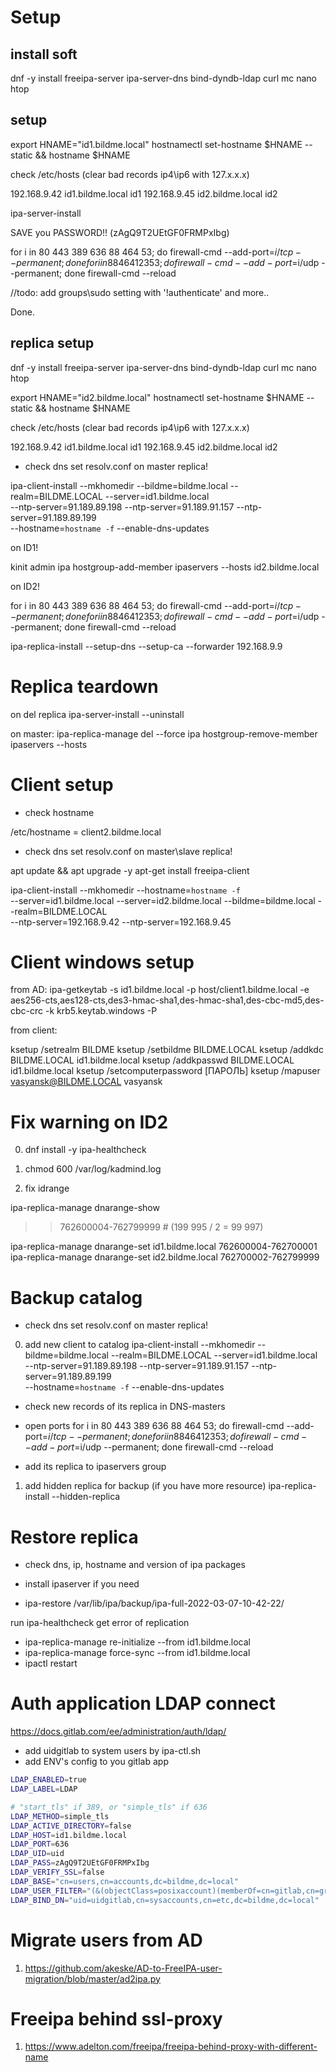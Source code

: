 # Setup

## install soft

dnf -y install freeipa-server ipa-server-dns bind-dyndb-ldap curl mc nano htop

## setup

export HNAME="id1.bildme.local"
hostnamectl set-hostname $HNAME --static && hostname $HNAME

check /etc/hosts (clear bad records ip4\ip6 with 127.x.x.x)

192.168.9.42 id1.bildme.local id1
192.168.9.45 id2.bildme.local id2

ipa-server-install

SAVE you PASSWORD!! (zAgQ9T2UEtGF0FRMPxIbg)

for i in 80 443 389 636 88 464 53; do firewall-cmd --add-port=$i/tcp --permanent; done
for i in 88 464 123 53; do firewall-cmd --add-port=$i/udp --permanent; done
firewall-cmd --reload

//todo: add groups\sudo setting with '!authenticate' and more..

Done.

## replica setup

dnf -y install freeipa-server ipa-server-dns bind-dyndb-ldap curl mc nano htop

export HNAME="id2.bildme.local"
hostnamectl set-hostname $HNAME --static && hostname $HNAME

check /etc/hosts (clear bad records ip4\ip6 with 127.x.x.x)

192.168.9.42 id1.bildme.local id1
192.168.9.45 id2.bildme.local id2

- check dns
set resolv.conf on master replica!

ipa-client-install --mkhomedir --bildme=bildme.local --realm=BILDME.LOCAL --server=id1.bildme.local \
	--ntp-server=91.189.89.198 --ntp-server=91.189.91.157 --ntp-server=91.189.89.199 \
	--hostname=`hostname -f` --enable-dns-updates

on ID1!

kinit admin
ipa hostgroup-add-member ipaservers --hosts id2.bildme.local

on ID2!

for i in 80 443 389 636 88 464 53; do firewall-cmd --add-port=$i/tcp --permanent; done
for i in 88 464 123 53; do firewall-cmd --add-port=$i/udp --permanent; done
firewall-cmd --reload

ipa-replica-install --setup-dns --setup-ca --forwarder 192.168.9.9

# Replica teardown

on del replica
ipa-server-install --uninstall

on master:
ipa-replica-manage del <name> --force
ipa hostgroup-remove-member ipaservers --hosts <name>

# Client setup

- check hostname

/etc/hostname = client2.bildme.local

- check dns
set resolv.conf on master\slave replica!

apt update && apt upgrade -y
apt-get install freeipa-client

ipa-client-install --mkhomedir --hostname=`hostname -f` \
 --server=id1.bildme.local --server=id2.bildme.local --bildme=bildme.local --realm=BILDME.LOCAL \
 --ntp-server=192.168.9.42 --ntp-server=192.168.9.45

 # Client windows setup

 from AD:
 ipa-getkeytab -s id1.bildme.local -p host/client1.bildme.local -e aes256-cts,aes128-cts,des3-hmac-sha1,des-hmac-sha1,des-cbc-md5,des-cbc-crc -k krb5.keytab.windows -P

 from client:

ksetup /setrealm BILDME
ksetup /setbildme BILDME.LOCAL
ksetup /addkdc BILDME.LOCAL id1.bildme.local
ksetup /addkpasswd BILDME.LOCAL id1.bildme.local
ksetup /setcomputerpassword [ПАРОЛЬ]
ksetup /mapuser vasyansk@BILDME.LOCAL vasyansk


# Fix warning on ID2

0. dnf install -y ipa-healthcheck

1. chmod 600 /var/log/kadmind.log
2. fix idrange

ipa-replica-manage dnarange-show
>> 762600004-762799999 # (199 995 / 2 = 99 997)

ipa-replica-manage dnarange-set id1.bildme.local 762600004-762700001
ipa-replica-manage dnarange-set id2.bildme.local 762700002-762799999

# Backup catalog

- check dns
set resolv.conf on master replica!

0. add new client to catalog
ipa-client-install --mkhomedir --bildme=bildme.local --realm=BILDME.LOCAL --server=id1.bildme.local \
	--ntp-server=91.189.89.198 --ntp-server=91.189.91.157 --ntp-server=91.189.89.199 \
	--hostname=`hostname -f` --enable-dns-updates

- check new records of its replica in DNS-masters

- open ports
for i in 80 443 389 636 88 464 53; do firewall-cmd --add-port=$i/tcp --permanent; done
for i in 88 464 123 53; do firewall-cmd --add-port=$i/udp --permanent; done
firewall-cmd --reload

- add its replica to ipaservers group

1. add hidden replica for backup (if you have more resource)
ipa-replica-install --hidden-replica

# Restore replica

- check dns, ip, hostname and version of ipa packages
- install ipaserver if you need

- ipa-restore /var/lib/ipa/backup/ipa-full-2022-03-07-10-42-22/

run ipa-healthcheck get error of replication

- ipa-replica-manage re-initialize --from id1.bildme.local
- ipa-replica-manage force-sync --from id1.bildme.local
- ipactl restart

# Auth application LDAP connect

https://docs.gitlab.com/ee/administration/auth/ldap/

- add uidgitlab to system users by ipa-ctl.sh
- add ENV's config to you gitlab app

```bash
LDAP_ENABLED=true
LDAP_LABEL=LDAP

# "start_tls" if 389, or "simple_tls" if 636
LDAP_METHOD=simple_tls
LDAP_ACTIVE_DIRECTORY=false
LDAP_HOST=id1.bildme.local
LDAP_PORT=636
LDAP_UID=uid
LDAP_PASS=zAgQ9T2UEtGF0FRMPxIbg
LDAP_VERIFY_SSL=false
LDAP_BASE="cn=users,cn=accounts,dc=bildme,dc=local"
LDAP_USER_FILTER="(&(objectClass=posixaccount)(memberOf=cn=gitlab,cn=groups,cn=accounts,dc=bildme,dc=local))"
LDAP_BIND_DN="uid=uidgitlab,cn=sysaccounts,cn=etc,dc=bildme,dc=local"
```

# Migrate users from AD

1. https://github.com/akeske/AD-to-FreeIPA-user-migration/blob/master/ad2ipa.py

# Freeipa behind ssl-proxy

1. https://www.adelton.com/freeipa/freeipa-behind-proxy-with-different-name
